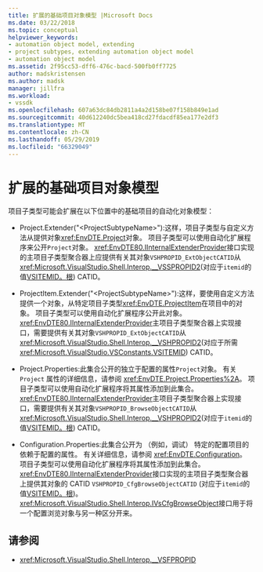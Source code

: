 ```yaml
---
title: 扩展的基础项目对象模型 |Microsoft Docs
ms.date: 03/22/2018
ms.topic: conceptual
helpviewer_keywords:
- automation object model, extending
- project subtypes, extending automation object model
- automation object model
ms.assetid: 2f95cc53-dff6-476c-bacd-500fb0ff7725
author: madskristensen
ms.author: madsk
manager: jillfra
ms.workload:
- vssdk
ms.openlocfilehash: 607a63dc84db2811a4a2d158be07f158b849e1ad
ms.sourcegitcommit: 40d612240dc5bea418cd27fdacdf85ea177e2df3
ms.translationtype: MT
ms.contentlocale: zh-CN
ms.lasthandoff: 05/29/2019
ms.locfileid: "66329049"
---
```

# <a name="extend-the-object-model-of-the-base-project"></a>扩展的基础项目对象模型

项目子类型可能会扩展在以下位置中的基础项目的自动化对象模型：

- Project.Extender("\<ProjectSubtypeName>"):这样，项目子类型与自定义方法从提供对象<xref:EnvDTE.Project>对象。 项目子类型可以使用自动化扩展程序来公开`Project`对象。 <xref:EnvDTE80.IInternalExtenderProvider>接口实现的主项目子类型聚合器上应提供有关其对象`VSHPROPID_ExtObjectCATID`从<xref:Microsoft.VisualStudio.Shell.Interop.__VSSPROPID2>(对应于`itemid`的值[VSITEMID。根](<xref:Microsoft.VisualStudio.VSConstants.VSITEMID.Root>)) CATID。

- ProjectItem.Extender("\<ProjectSubtypeName>"):这样，要使用自定义方法提供一个对象，从特定项目子类型<xref:EnvDTE.ProjectItem>在项目中的对象。 项目子类型可以使用自动化扩展程序公开此对象。 <xref:EnvDTE80.IInternalExtenderProvider>主项目子类型聚合器上实现接口，需要提供有关其对象`VSHPROPID_ExtObjectCATID`从<xref:Microsoft.VisualStudio.Shell.Interop.__VSHPROPID2>(对应于所需<xref:Microsoft.VisualStudio.VSConstants.VSITEMID>) CATID。

- Project.Properties:此集合公开的独立于配置的属性`Project`对象。 有关 `Project` 属性的详细信息，请参阅 <xref:EnvDTE.Project.Properties%2A>。 项目子类型可以使用自动化扩展程序将其属性添加到此集合。 <xref:EnvDTE80.IInternalExtenderProvider>主项目子类型聚合器上实现接口，需要提供有关其对象`VSHPROPID_BrowseObjectCATID`从<xref:Microsoft.VisualStudio.Shell.Interop.__VSHPROPID2>(对应于`itemid`的值[VSITEMID。根](<xref:Microsoft.VisualStudio.VSConstants.VSITEMID.Root>)) CATID。

- Configuration.Properties:此集合公开为 （例如，调试） 特定的配置项目的依赖于配置的属性。 有关详细信息，请参阅 <xref:EnvDTE.Configuration>。 项目子类型可以使用自动化扩展程序将其属性添加到此集合。 <xref:EnvDTE80.IInternalExtenderProvider>接口实现的主项目子类型聚合器上提供其对象的 CATID `VSHPROPID_CfgBrowseObjectCATID` (对应于`itemid`的值[VSITEMID。根](<xref:Microsoft.VisualStudio.VSConstants.VSITEMID.Root>))。 <xref:Microsoft.VisualStudio.Shell.Interop.IVsCfgBrowseObject>接口用于将一个配置浏览对象与另一种区分开来。

## <a name="see-also"></a>请参阅

- <xref:Microsoft.VisualStudio.Shell.Interop.__VSFPROPID>